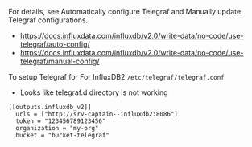 For details, see Automatically configure Telegraf and Manually update Telegraf configurations.
- https://docs.influxdata.com/influxdb/v2.0/write-data/no-code/use-telegraf/auto-config/
- https://docs.influxdata.com/influxdb/v2.0/write-data/no-code/use-telegraf/manual-config/


To setup Telegraf for For InfluxDB2 `/etc/telegraf/telegraf.conf`
* Looks like telegraf.d directory is not working

```
[[outputs.influxdb_v2]]
  urls = ["http://srv-captain--influxdb2:8086"]
  token = "123456789123456"
  organization = "my-org"
  bucket = "bucket-telegraf"
```
